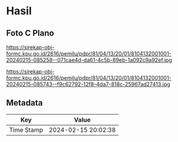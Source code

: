 # Hasil

## Foto C Plano

https://sirekap-obj-formc.kpu.go.id/2616/pemilu/pdpr/81/04/13/20/01/8104132001001-20240215-085258--071cae4d-da61-4c5b-89eb-1a092c9a92ef.jpg

https://sirekap-obj-formc.kpu.go.id/2616/pemilu/pdpr/81/04/13/20/01/8104132001001-20240215-085743--f9c62792-12f8-4da7-818c-25967ad27413.jpg


## Metadata

| Key        | Value               |
| ---------- | ------------------- |
| Time Stamp | 2024-02-15 20:02:38 |



